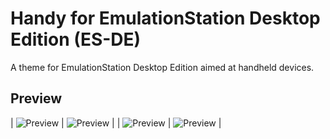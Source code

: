 # Handy for EmulationStation Desktop Edition (ES-DE)

A theme for EmulationStation Desktop Edition aimed at handheld devices.

## **Preview**
| ![Preview](https://i.imgur.com/NypKI7c.png) | ![Preview](https://i.imgur.com/VsnWYji.png) |
| ![Preview](https://i.imgur.com/7ykcM0E.png) | ![Preview](https://i.imgur.com/lR5W4Ht.png) |